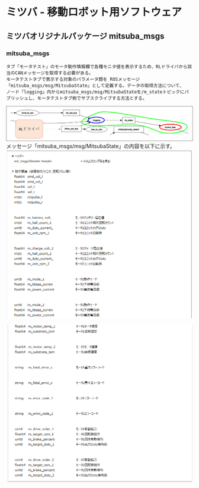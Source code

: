 # ミツバ - 移動ロボット用ソフトウェア

## ミツバオリジナルパッケージ  mitsuba_msgs

### mitsuba_msgs  
    タブ「モータテスト」のモータ動作情報欄で各種モニタ値を表示するため、RLドライバから該当のCANメッセージを取得する必要がある。  
    モータテストタブで表示する対象のパラメータ類を ROSメッセージ「mitsuba_msgs/msg/MitsubaState」として定義する。データの取得方法について、  
    ノード「logging」内からmitsuba_msgs/msg/MitsubaStateを/m_stateトピックにパブリッシュし、モータテストタブ側でサブスクライブする方法とする。  
![mitsuba_msgs.png](mitsuba_msgs.png)  
    メッセージ「mitsuba_msgs/msg/MitsubaState」の内容を以下に示す。  
![mitsuba_msgs2.png](mitsuba_msgs2.png)  

![mitsuba_msgs3.png](mitsuba_msgs3.png)
